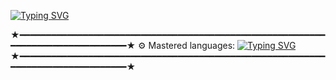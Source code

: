 [![Typing SVG](https://readme-typing-svg.demolab.com?font=Unbounded&size=699&pause=1000&width=435&lines=COLDZSDEV)](https://git.io/typing-svg)

★━━━━━━━━━━━━━━━━━━━━━━━━━━━━━━━━━━━━━━━━━━━━━━━━━━━━━━━━━━━━━━━━━━━━━━━━━━━━━━━━★
⚙️ Mastered languages:
[![Typing SVG](https://readme-typing-svg.demolab.com?font=Fira+Code&size=25&duration=1000&pause=50&color=F73131&width=435&lines=javascript;python;lua)](https://git.io/typing-svg)
★━━━━━━━━━━━━━━━━━━━━━━━━━━━━━━━━━━━━━━━━━━━━━━━━━━━━━━━━━━━━━━━━━━━━━━━━━━━━━━━━★

